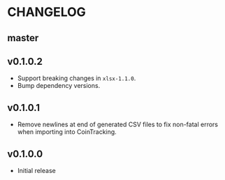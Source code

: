 # CHANGELOG

## master


## v0.1.0.2

* Support breaking changes in `xlsx-1.1.0`.
* Bump dependency versions.


## v0.1.0.1

* Remove newlines at end of generated CSV files to fix non-fatal errors when
  importing into CoinTracking.


## v0.1.0.0

* Initial release
